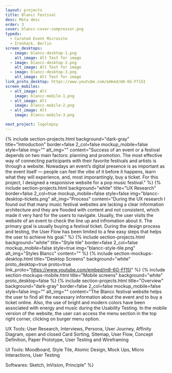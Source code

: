 ```yaml
---
layout: projects
title: Blancc Festival
desc: Meta desc
order: 3
cover: blancc-cover-compressor.png
typeds:
  - Curated Event Microsite
  - Ironhack, Berlin
screen_desktops:
  - image: blancc-desktop-1.png
    alt_image: Alt Text for image
  - image: blancc-desktop-2.png
    alt_image: Alt Text for image
  - image: blancc-desktop-3.png
    alt_image: Alt Text for image
link_proto_desktop: https://www.youtube.com/embed/m8-6G-Ff15I
screen_mobiles:
  - alt_image: Alt
    image: blancc-mobile-1.png
  - alt_image: Alt
    image: blancc-mobile-2.png
  - alt_image: Alt
    image: blancc-mobile-3.png

next_project: logolepsy
---
```


{%
     include section-projects.html
     background="dark-gray"
     title="Introduction"
     border=false
     2_col=false
     mockup_mobile=false
     style=false
     img=""
     alt_img=""
     content="Success of an event or a festival depends on two main factors: planning and promotion. The most effective way of connecting participants with their favorite festivals and artists is through a website. Nowadays an event’s digital presence is as important as the event itself — people can feel the vibe of it before it happens, learn what they will experience, and, most imporantingly, buy a ticket. For this project, I designed a responisive website for a pop music festival."
%}
{%
     include section-projects.html
     background="white"
     title="UX Research"
     border=false
     2_col=true
     mockup_mobile=false
     style=false
     img="blancc-desktop-tickets.png"
     alt_img="Process"
     content="During the UX research I found out that many music festival websites are lacking a clear information architecture and they are flooded with content and not consistent, which made it very hard for the users to navigate. Usually, the user visits the website of an event to check the line up and infromation about it. The primary goal is usually buying a festival ticket. During the design process and testing, the User Flow has been limited to a few easy steps that helps the user to achieve his goal."
%}
{%
     include section-projects.html
     background="white"
     title="Style tile"
     border=false
     2_col=false
     mockup_mobile=false
     style=true
     img="blancc-style-tile.png"
     alt_img="Styles Blancc"
     content=""
%}
{%
     include section-mockups-desktop.html
     title="Desktop Screens"
     background="white"
     proto_desktop=true
     proto=true
     link_proto="https://www.youtube.com/embed/m8-6G-Ff15I"
%}
{%
     include section-mockups-mobile.html
     title="Mobile screens"
     background="white"
     proto_desktop=false
%}
{%
     include section-projects.html
     title="Overview"
     background="dark-gray"
     border=false
     2_col=false
     mockup_mobile=false
     style=false
     img=""
     alt_img=""
     content="The Blancc festival website helps the user to find all the necessary information about the event and to buy a ticket online. Also, the use of bright and modern colors have been associated with energy and music during the Usability Testing. In the mobile version of the website, the user can access the menu section in the top right corner, clicking on burger menu option.

UX Tools: User Research, Interviews, Persona, User Journey, Affinity Diagram, open and closed Card Sorting, Sitemap, User Flow, Concept Definition, Paper Prototype, User Testing and Wireframing

UI Tools: Moodboard, Style Tile, Atomic Design, Mock Ups, Micro Interactions, User Testing

Softwares: Sketch, InVision, Principle"
%}